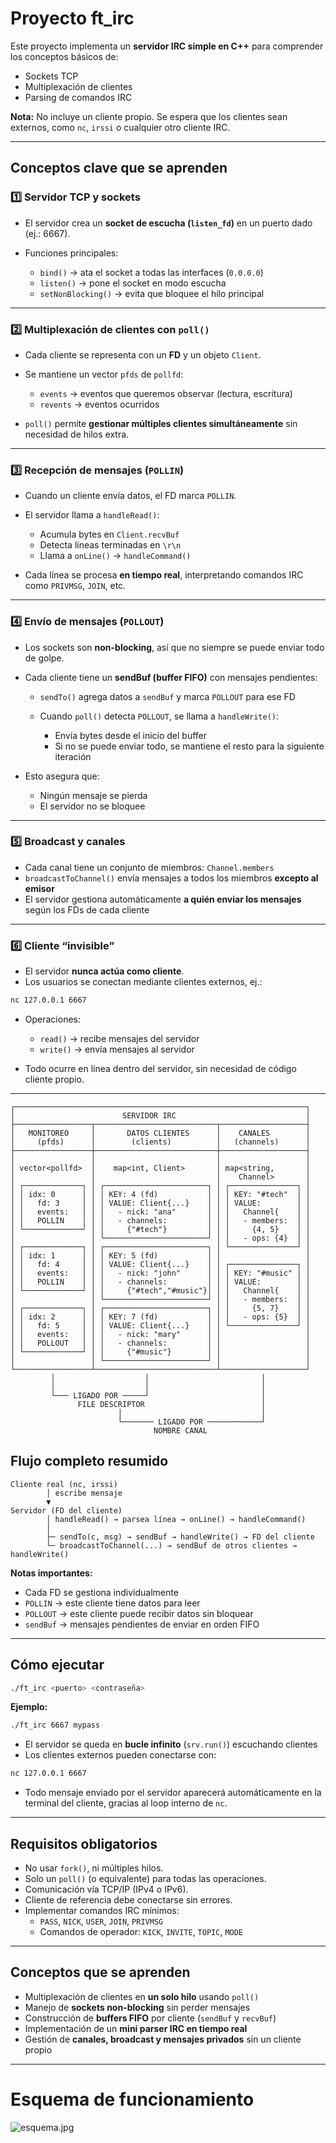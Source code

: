 # Proyecto ft_irc

Este proyecto implementa un **servidor IRC simple en C++** para comprender los conceptos básicos de:

- Sockets TCP
- Multiplexación de clientes
- Parsing de comandos IRC

**Nota:** No incluye un cliente propio. Se espera que los clientes sean externos, como `nc`, `irssi` o cualquier otro cliente IRC.

---

## Conceptos clave que se aprenden

### 1️⃣ Servidor TCP y sockets

- El servidor crea un **socket de escucha (`listen_fd`)** en un puerto dado (ej.: 6667).
- Funciones principales:

  - `bind()` → ata el socket a todas las interfaces (`0.0.0.0`)
  - `listen()` → pone el socket en modo escucha
  - `setNonBlocking()` → evita que bloquee el hilo principal

---

### 2️⃣ Multiplexación de clientes con `poll()`

- Cada cliente se representa con un **FD** y un objeto `Client`.
- Se mantiene un vector `pfds` de `pollfd`:

  - `events` → eventos que queremos observar (lectura, escritura)
  - `revents` → eventos ocurridos

- `poll()` permite **gestionar múltiples clientes simultáneamente** sin necesidad de hilos extra.

---

### 3️⃣ Recepción de mensajes (`POLLIN`)

- Cuando un cliente envía datos, el FD marca `POLLIN`.
- El servidor llama a `handleRead()`:

  - Acumula bytes en `Client.recvBuf`
  - Detecta líneas terminadas en `\r\n`
  - Llama a `onLine()` → `handleCommand()`

- Cada línea se procesa **en tiempo real**, interpretando comandos IRC como `PRIVMSG`, `JOIN`, etc.

---

### 4️⃣ Envío de mensajes (`POLLOUT`)

- Los sockets son **non-blocking**, así que no siempre se puede enviar todo de golpe.
- Cada cliente tiene un **sendBuf (buffer FIFO)** con mensajes pendientes:

  - `sendTo()` agrega datos a `sendBuf` y marca `POLLOUT` para ese FD
  - Cuando `poll()` detecta `POLLOUT`, se llama a `handleWrite()`:

    - Envía bytes desde el inicio del buffer
    - Si no se puede enviar todo, se mantiene el resto para la siguiente iteración

- Esto asegura que:

  - Ningún mensaje se pierda
  - El servidor no se bloquee

---

### 5️⃣ Broadcast y canales

- Cada canal tiene un conjunto de miembros: `Channel.members`
- `broadcastToChannel()` envía mensajes a todos los miembros **excepto al emisor**
- El servidor gestiona automáticamente **a quién enviar los mensajes** según los FDs de cada cliente

---

### 6️⃣ Cliente “invisible”

- El servidor **nunca actúa como cliente**.
- Los usuarios se conectan mediante clientes externos, ej.:

```bash
nc 127.0.0.1 6667
```

- Operaciones:

  - `read()` → recibe mensajes del servidor
  - `write()` → envía mensajes al servidor

- Todo ocurre en línea dentro del servidor, sin necesidad de código cliente propio.

---

```
┌─────────────────────────────────────────────────────────────────┐
│                        SERVIDOR IRC                             │
├─────────────────┬───────────────────────────┬───────────────────┤
│   MONITOREO     │       DATOS CLIENTES      │    CANALES        │
│     (pfds)      │        (clients)          │   (channels)      │
├─────────────────┼───────────────────────────┼───────────────────┤
│                 │                           │                   │
│ vector<pollfd>  │    map<int, Client>       │ map<string,       │
│                 │                           │    Channel>       │
│ ┌─────────────┐ │ ┌───────────────────────┐ │ ┌───────────────┐ │
│ │ idx: 0      │ │ │ KEY: 4 (fd)           │ │ │ KEY: "#tech"  │ │
│ │   fd: 3     │ │ │ VALUE: Client{...}    │ │ │ VALUE:        │ │
│ │   events:   │ │ │   - nick: "ana"       │ │ │   Channel{    │ │
│ │   POLLIN    │ │ │   - channels:         │ │ │   - members:  │ │
│ └─────────────┘ │ │     {"#tech"}         │ │ │     {4, 5}    │ │
│                 │ └───────────────────────┘ │ │   - ops: {4}  │ │
│ ┌─────────────┐ │ ┌───────────────────────┐ │ └───────────────┘ │
│ │ idx: 1      │ │ │ KEY: 5 (fd)           │ │                   │
│ │   fd: 4     │ │ │ VALUE: Client{...}    │ │ ┌───────────────┐ │
│ │   events:   │ │ │   - nick: "john"      │ │ │ KEY: "#music" │ │
│ │   POLLIN    │ │ │   - channels:         │ │ │ VALUE:        │ │
│ └─────────────┘ │ │     {"#tech","#music"}│ │ │   Channel{    │ │
│                 │ └───────────────────────┘ │ │   - members:  │ │
│ ┌─────────────┐ │ ┌───────────────────────┐ │ │     {5, 7}    │ │
│ │ idx: 2      │ │ │ KEY: 7 (fd)           │ │ │   - ops: {5}  │ │
│ │   fd: 5     │ │ │ VALUE: Client{...}    │ │ └───────────────┘ │
│ │   events:   │ │ │   - nick: "mary"      │ │                   │
│ │   POLLOUT   │ │ │   - channels:         │ │                   │
│ └─────────────┘ │ │     {"#music"}        │ │                   │
│                 │ └───────────────────────┘ │                   │
└─────────────────┴───────────────────────────┴───────────────────┘
         │                    │                         │
         │                    │                         │
         └─── LIGADO POR ─────┘                         │
               FILE DESCRIPTOR                          │
                        │                               │
                        └─────── LIGADO POR ────────────┘
                                NOMBRE CANAL

```

## Flujo completo resumido

```
Cliente real (nc, irssi)
        │ escribe mensaje
        ▼
Servidor (FD del cliente)
        │ handleRead() → parsea línea → onLine() → handleCommand()
        │
        ├─ sendTo(c, msg) → sendBuf → handleWrite() → FD del cliente
        └─ broadcastToChannel(...) → sendBuf de otros clientes → handleWrite()
```

**Notas importantes:**

- Cada FD se gestiona individualmente
- `POLLIN` → este cliente tiene datos para leer
- `POLLOUT` → este cliente puede recibir datos sin bloquear
- `sendBuf` → mensajes pendientes de enviar en orden FIFO

---

## Cómo ejecutar

```bash
./ft_irc <puerto> <contraseña>
```

**Ejemplo:**

```bash
./ft_irc 6667 mypass
```

- El servidor se queda en **bucle infinito** (`srv.run()`) escuchando clientes
- Los clientes externos pueden conectarse con:

```bash
nc 127.0.0.1 6667
```

- Todo mensaje enviado por el servidor aparecerá automáticamente en la terminal del cliente, gracias al loop interno de `nc`.

---

## Requisitos obligatorios

- No usar `fork()`, ni múltiples hilos.
- Solo un `poll()` (o equivalente) para todas las operaciones.
- Comunicación vía TCP/IP (IPv4 o IPv6).
- Cliente de referencia debe conectarse sin errores.
- Implementar comandos IRC mínimos:
  - `PASS`, `NICK`, `USER`, `JOIN`, `PRIVMSG`
  - Comandos de operador: `KICK`, `INVITE`, `TOPIC`, `MODE`

---

## Conceptos que se aprenden

- Multiplexación de clientes en **un solo hilo** usando `poll()`
- Manejo de **sockets non-blocking** sin perder mensajes
- Construcción de **buffers FIFO** por cliente (`sendBuf` y `recvBuf`)
- Implementación de un **mini parser IRC en tiempo real**
- Gestión de **canales, broadcast y mensajes privados** sin un cliente propio

---

# Esquema de funcionamiento

![esquema.jpg](tests/esquema.jpg)

